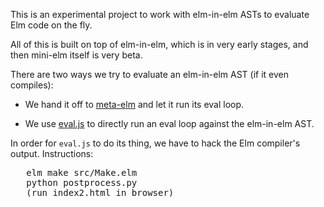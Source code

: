 This is an experimental project to work with elm-in-elm ASTs
to evaluate Elm code on the fly.

All of this is built on top of elm-in-elm, which is in very
early stages, and then mini-elm itself is very beta.

There are two ways we try to evaluate an elm-in-elm AST (if
it even compiles):

- We hand it off to [meta-elm](https://github.com/showell/meta-elm)
  and let it run its eval loop.

- We use [eval.js](https://github.com/showell/mini-elm/blob/master/src/eval.js)
  to directly run an eval loop against the elm-in-elm AST.

In order for `eval.js` to do its thing, we have to hack the
Elm compiler's output.  Instructions:

   <pre>
   elm make src/Make.elm
   python postprocess.py
   (run index2.html in browser)
   </pre>
